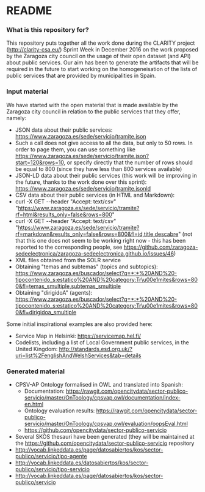 # README #

### What is this repository for? ###

This repository puts together all the work done during the CLARITY project (http://clarity-csa.eu/) Sprint Week in December 2016 on the work proposed by the Zaragoza city council on the usage of their open dataset (and API) about public services. Our aim has been to generate the artifacts that will be required in the future to start working on the homogeneisation of the lists of public services that are provided by municipalities in Spain.

### Input material ###

We have started with the open material that is made available by the Zaragoza city council in relation to the public services that they offer, namely:

* JSON data about their public services: https://www.zaragoza.es/sede/servicio/tramite.json 
 * Such a call does not give access to all the data, but only to 50 rows. In order to page them, you can use something like https://www.zaragoza.es/sede/servicio/tramite.json?start=120&rows=10, or specify directly that the number of rows should be equal to 800 (since they have less than 800 services available)
* JSON-LD data about their public services (this work will be improving in the future, thanks to the work done over this sprint): https://www.zaragoza.es/sede/servicio/tramite.jsonld
* CSV data about their public services (in HTML and Markdown): 
 * curl -X GET --header "Accept: text/csv" "https://www.zaragoza.es/sede/servicio/tramite?rf=html&results_only=false&rows=800"
 * curl -X GET --header "Accept: text/csv" "https://www.zaragoza.es/sede/servicio/tramite?rf=markdown&results_only=false&rows=800&fl=id,title,descabre" (not that this one does not seem to be working right now - this has been reported to the corresponding people, see https://github.com/zaragoza-sedeelectronica/zaragoza-sedeelectronica.github.io/issues/46)
* XML files obtained from the SOLR service
 * Obtaining "temas and subtemas" (topics and subtopics): https://www.zaragoza.es/buscador/select?q=*:*%20AND%20-tipocontenido_s:estatico%20AND%20category:Tr\u00e1mites&rows=800&fl=temas_smultiple,subtemas_smultiple
 * Obtaining "dirigidoA" (agents): https://www.zaragoza.es/buscador/select?q=*:*%20AND%20-tipocontenido_s:estatico%20AND%20category:Tr\u00e1mites&rows=800&fl=dirigidoa_smultiple


Some initial inspirational examples are also provided here:
* Service Map in Helsinki: https://servicemap.hel.fi/
* Codelists, including a list of Local Government public services, in the United Kingdom: http://standards.esd.org.uk/?uri=list%2FenglishAndWelshServices&tab=details


### Generated material ###
* CPSV-AP Ontology formalised in OWL and translated into Spanish: 
  * Documentation: https://rawgit.com/opencitydata/sector-publico-servicio/master/OnToology/cpsvap.owl/documentation/index-en.html
  * Ontology evaluation results: https://rawgit.com/opencitydata/sector-publico-servicio/master/OnToology/cpsvap.owl/evaluation/oopsEval.html
  * https://github.com/opencitydata/sector-publico-servicio
* Several SKOS thesauri have been generated (they will be maintained at the https://github.com/opencitydata/sector-publico-servicio repository
 * http://vocab.linkeddata.es/page/datosabiertos/kos/sector-publico/servicio/tipo-agente 
 * http://vocab.linkeddata.es/datosabiertos/kos/sector-publico/servicio/tipo-servicio 
 * http://vocab.linkeddata.es/page/datosabiertos/kos/sector-publico/servicio 
